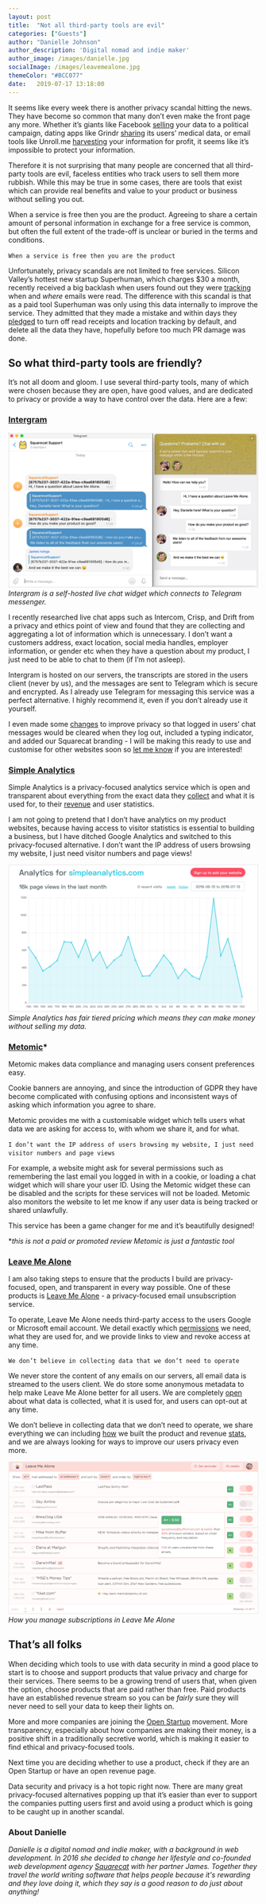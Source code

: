 ```yaml
---
layout: post
title:  "Not all third-party tools are evil"
categories: ["Guests"]
author: "Danielle Johnson"
author_description: 'Digital nomad and indie maker'
author_image: /images/danielle.jpg
socialImage: /images/leavemealone.jpg
themeColor: "#BCC077"
date:   2019-07-17 13:18:00
---
```


It seems like every week there is another privacy scandal hitting the news. They have become so common that many don’t even make the front page any more. Whether it’s giants like Facebook [selling](https://techcrunch.com/2018/04/04/cambridge-analytica-87-million/) your data to a political campaign, dating apps like Grindr [sharing](https://techcrunch.com/2018/04/02/grindr-sends-hiv-status-to-third-parties-and-some-personal-data-unencrypted/) its users’ medical data, or email tools like Unroll.me [harvesting](https://www.nytimes.com/2017/04/24/technology/personal-data-firm-slice-unroll-me-backlash-uber.html) your information for profit, it seems like it’s impossible to protect your information.

Therefore it is not surprising that many people are concerned that all third-party tools are evil, faceless entities who track users to sell them more rubbish. While this may be true in some cases, there are tools that exist which can provide real benefits and value to your product or business without selling you out.

When a service is free then you are the product. Agreeing to share a certain amount of personal information in exchange for a free service is common, but often the full extent of the trade-off is unclear or buried in the terms and conditions.

`When a service is free then you are the product`

Unfortunately, privacy scandals are not limited to free services. Silicon Valley’s hottest new startup Superhuman, which charges $30 a month, recently received a big backlash when users found out they were [tracking](https://www.theverge.com/2019/7/3/20681508/tracking-pixel-email-spying-superhuman-web-beacon-open-tracking-read-receipts-location) when and *where* emails were read. The difference with this scandal is that as a paid tool Superhuman was only using this data internally to improve the service. They admitted that they made a mistake and within days they [pledged](https://blog.superhuman.com/read-statuses-bdf0cc34b6a5) to turn off read receipts and location tracking by default, and delete all the data they have, hopefully before too much PR damage was done.

## So what third-party tools are friendly?

It’s not all doom and gloom. I use several third-party tools, many of which were chosen because they are open, have good values, and are dedicated to privacy or provide a way to have control over the data. Here are a few:

### [Intergram](https://github.com/idoco/intergram)

![](/images/intergram.jpg)
*Intergram is a self-hosted live chat widget which connects to Telegram messenger.*

I recently researched live chat apps such as Intercom, Crisp, and Drift from a privacy and ethics point of view and found that they are collecting and aggregating a lot of information which is unnecessary. I don’t want a customers address, exact location, social media handles, employer information, or gender etc when they have a question about my product, I just need to be able to chat to them (if I’m not asleep).

Intergram is hosted on our servers, the transcripts are stored in the users client (never by us), and the messages are sent to Telegram which is secure and encrypted. As I already use Telegram for messaging this service was a perfect alternative. I highly recommend it, even if you don’t already use it yourself.

I even made some [changes](https://github.com/squarecat/squarechat) to improve privacy so that logged in users’ chat messages would be cleared when they log out, included a typing indicator, and added our Squarecat branding - I will be making this ready to use and customise for other websites soon so [let me know](https://twitter.com/dinkydani21) if you are interested!

### [Simple Analytics](https://simpleanalytics.com/)

Simple Analytics is a privacy-focused analytics service which is open and transparent about everything from the exact data they [collect](https://docs.simpleanalytics.com/what-we-collect) and what it is used for, to their [revenue](https://simpleanalytics.com/open) and user statistics.

I am not going to pretend that I don’t have analytics on my product websites, because having access to visitor statistics is essential to building a business, but I have ditched Google Analytics and switched to this privacy-focused alternative. I don’t want the IP address of users browsing my website, I just need visitor numbers and page views!


![](/images/simpleanalytics.jpg)
*Simple Analytics has fair tiered pricing which means they can make money without selling my data.*

### [Metomic](https://metomic.io/)*

Metomic makes data compliance and managing users consent preferences easy.

Cookie banners are annoying, and since the introduction of GDPR they have become complicated with confusing options and inconsistent ways of asking which information you agree to share.

Metomic provides me with a customisable widget which tells users what data we are asking for access to, with whom we share it, and for what.

`I don’t want the IP address of users browsing my website, I just need visitor numbers and page views`

For example, a website might ask for several permissions such as remembering the last email you logged in with in a cookie, or loading a chat widget which will share your user ID. Using the Metomic widget these can be disabled and the scripts for these services will not be loaded. Metomic also monitors the website to let me know if any user data is being tracked or shared unlawfully.

This service has been a game changer for me and it’s beautifully designed!

**this is not a paid or promoted review Metomic is just a fantastic tool*

### [Leave Me Alone](https://leavemealone.app/)

I am also taking steps to ensure that the products I build are privacy-focused, open, and transparent in every way possible. One of these products is [Leave Me Alone](https://leavemealone.app/) - a privacy-focused email unsubscription service.

To operate, Leave Me Alone needs third-party access to the users Google or Microsoft email account. We detail exactly which [permissions](https://leavemealone.app/security) we need, what they are used for, and we provide links to view and revoke access at any time.

`We don’t believe in collecting data that we don’t need to operate`

We never store the content of any emails on our servers, all email data is streamed to the users client. We do store some anonymous metadata to help make Leave Me Alone better for all users. We are completely [open](https://leavemealone.app/security) about what data is collected, what it is used for, and users can opt-out at any time.

We don’t believe in collecting data that we don’t need to operate, we share everything we can including [how](https://blog.leavemealone.xyz/building-in-the-open/) we built the product and revenue [stats](https://leavemealone.app/open), and we are always looking for ways to improve our users privacy even more.

![](/images/leavemealone.jpg)
*How you manage subscriptions in Leave Me Alone*

## That’s all folks

When deciding which tools to use with data security in mind a good place to start is to choose and support products that value privacy and charge for their services. There seems to be a growing trend of users that, when given the option, choose products that are paid rather than free. Paid products have an established revenue stream so you can be *fairly* sure they will never need to sell your data to keep their lights on.

More and more companies are joining the [Open Startup](https://hackernoon.com/what-does-it-mean-to-be-an-open-startup-f4446984189) movement. More transparency, especially about how companies are making their money, is a positive shift in a traditionally secretive world, which is making it easier to find ethical and privacy-focused tools.

Next time you are deciding whether to use a product, check if they are an Open Startup or have an open revenue page.

Data security and privacy is a hot topic right now. There are many great privacy-focused alternatives popping up that it’s easier than ever to support the companies putting users first and avoid using a product which is going to be caught up in another scandal.

### About Danielle
*Danielle is a digital nomad and indie maker, with a background in web development. In 2016 she decided to change her lifestyle and co-founded web development agency [Squarecat](http://squarecat.io/) with her partner James. Together they travel the world writing software that helps people because it's rewarding and they love doing it, which they say is a good reason to do just about anything!*